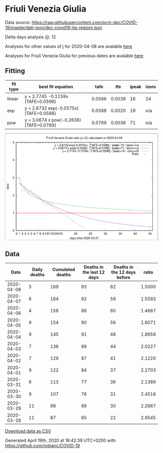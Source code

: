 # Friuli Venezia Giulia

Data source: https://raw.githubusercontent.com/pcm-dpc/COVID-19/master/dati-json/dpc-covid19-ita-regioni.json

Delta days analysis (j): 12

Analyses for other values of j for 2020-04-08 are avalable [here](../2020-04-08/README.md)

Analyses for Friuli Venezia Giulia for previous dates are avalable [here](../README.md)

## Fitting 
|fit type|best fit equation|tafe|tfe|ipeak|izero|
|-------|-----|--------|------|---|---|
|linear|y = 2.7745 -0.1159x  [TAFE=0.0596]|0.0596|0.0039|16|24|
|exp|y = 2.8732 exp(-0.0575x)  [TAFE=0.0588]|0.0588|0.0020|19|n/a|
|pow|y = 3.0674 x pow(-0.2636)  [TAFE=0.0769]|0.0769|0.0036|71|n/a|

![Plot](COVID-19_friuli_venezia_giulia_j12_2020-04-08.png)

## Data
|Date|Daily deaths|Cumulated deaths|Deaths in the last 12 days|Deaths in the 12 days before|ratio|
|----|----------|-----------|-------|--------------------|-----|
|2020-04-08|5|169|93|62|1.5000|
|2020-04-07|6|164|92|59|1.5593|
|2020-04-06|4|158|88|60|1.4667|
|2020-04-05|9|154|90|56|1.6071|
|2020-04-04|9|145|91|48|1.8958|
|2020-04-03|7|136|89|44|2.0227|
|2020-04-02|7|129|87|41|2.1220|
|2020-04-01|9|122|84|37|2.2703|
|2020-03-31|6|113|77|36|2.1389|
|2020-03-30|9|107|76|31|2.4516|
|2020-03-29|11|98|68|30|2.2667|
|2020-03-28|11|87|65|22|2.9545|

[Download data as CSV](COVID-19_friuli_venezia_giulia_j12_2020-04-08.csv)

Generated April 19th, 2020 at 18:42:39 UTC+0200 with https://github.com/robianc/COVID-19
